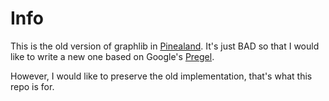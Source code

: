 # Info

This is the old version of graphlib in [Pinealand](https://github.com/bittergreen/pinealand). It's just BAD so that I 
would like to write a new one based on Google's [Pregel](https://www.researchgate.net/publication/221257383_Pregel_A_system_for_large-scale_graph_processing).

However, I would like to preserve the old implementation, that's what this repo is for.